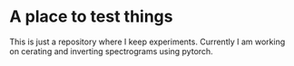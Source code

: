 # A place to test things
This is just a repository where I keep experiments. Currently I am working on cerating and inverting spectrograms using pytorch.

